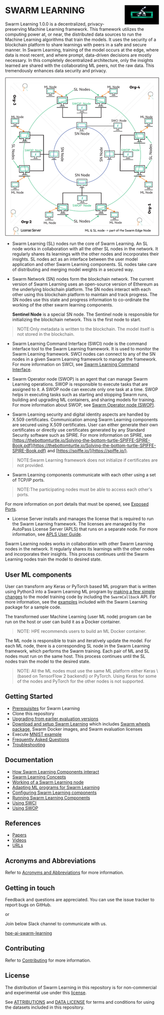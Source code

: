 # <d></d> <img style="float: right;" src="docs/images/GettyImages-1148109728_EAA-graphic-A_112_0_72_RGB.jpg?raw=true"/> SWARM LEARNING
Swarm Learning 1.0.0 is a decentralized, privacy-preserving Machine Learning framework. This framework utilizes the computing power at, or near, the distributed data sources to run the Machine Learning algorithms that train the models. It uses the security of a blockchain platform to share learnings with peers in a safe and secure manner. In Swarm Learning, training of the model occurs at the edge, where data is most recent, and where prompt, data-driven decisions are mostly necessary. In this completely decentralized architecture, only the insights learned are shared with the collaborating ML peers, not the raw data. This tremendously enhances data security and privacy.

![Swarm_components_architecture](./docs/User/GUID-E80D248E-E754-498E-99D6-67508092F779-high.png)

-   Swarm Learning \(SL\) nodes run the core of Swarm Learning. An SL node works in collaboration with all the other SL nodes in the network. It regularly shares its learnings with the other nodes and incorporates their insights. SL nodes act as an interface between the user model application and other Swarm Learning components. SL nodes take care of distributing and merging model weights in a secured way.

-   Swarm Network \(SN\) nodes form the blockchain network. The current version of Swarm Learning uses an open-source version of Ethereum as the underlying blockchain platform. The SN nodes interact with each other using this blockchain platform to maintain and track progress. The SN nodes use this state and progress information to co-ordinate the working of the other swarm learning components.

    **Sentinel Node** is a special SN node. The Sentinel node is responsible for initializing the blockchain network. This is the first node to start.

<blockquote>
    NOTE:Only metadata is written to the blockchain. The model itself is not stored in the blockchain.

</blockquote>

-   Swarm Learning Command Interface \(SWCI\) node is the command interface tool to the Swarm Learning framework. It is used to monitor the Swarm Learning framework. SWCI nodes can connect to any of the SN nodes in a given Swarm Learning framework to manage the framework. 
For more information on SWCI, see [Swarm Learning Command Interface](./docs/User/Swarm_Learning_Command_Interface.md).

-   Swarm Operator node \(SWOP\) is an agent that can manage Swarm Learning operations. SWOP is responsible to execute tasks that are assigned to it. A SWOP node can execute only one task at a time. SWOP helps in executing tasks such as starting and stopping Swarm runs, building and upgrading ML containers, and sharing models for training. For more information about SWOP, see [Swarm Operator node \(SWOP\)](./docs/User/Swarm_Operator_node_(SWOP).md).

-   Swarm Learning security and digital identity aspects are handled by X.509 certificates. Communication among Swarm Learning components are secured using X.509 certificates. User can either generate their own certificates or directly use certificates generated by any Standard Security software such as SPIRE. For more information on SPIRE, see [https://thebottomturtle.io/Solving-the-bottom-turtle-SPIFFE-SPIRE-Book.pdf](https://thebottomturtle.io/Solving-the-bottom-turtle-SPIFFE-SPIRE-Book.pdf) and [https://spiffe.io/](https://spiffe.io/).

<blockquote>
    NOTE:Swarm Learning framework does not initialize if certificates are not provided.
</blockquote>

-   Swarm Learning components communicate with each other using a set of TCP/IP ports.

<blockquote>
NOTE:The participating nodes must be able to access each other's ports.

</blockquote>

For more information on port details that must be opened, see [Exposed Ports](/docs/Install/Exposed_port_numbers.md).

-   License Server installs and manages the license that is required to run the Swarm Learning framework. The licenses are managed by the AutoPass License Server \(APLS\) that runs on a separate node. For more information, see [APLS User Guide](/docs/HPE%20AutoPass%20License%20Server%20User%20Guide.pdf).

Swarm Learning nodes works in collaboration with other Swarm Learning nodes in the network. It regularly shares its learnings with the other nodes and incorporates their insights. This process continues until the Swarm Learning nodes train the model to desired state.

## User ML components

User can transform any Keras or PyTorch based ML program that is written using Python3 into a Swarm Learning ML program by [making a few simple changes](./docs/User/How_to_Swarm_enable_an_ML_algorithm.md) to the model training code by including the `SwarmCallback` API. For more information, see the [examples](./docs/User/Examples.md) included with the Swarm Learning package for a sample code.

The transformed user Machine Learning \(user ML node\) program can be run on the host or user can build it as a Docker container.

<blockquote>
NOTE: HPE recommends users to build an ML Docker container.

</blockquote>

The ML node is responsible to train and iteratively update the model. For each ML node, there is a corresponding SL node in the Swarm Learning framework, which performs the Swarm training. Each pair of ML and SL nodes must run on the same host. This process continues until the SL nodes train the model to the desired state.

<blockquote>
NOTE: All the ML nodes must use the same ML platform either Keras \(based on TensorFlow 2 backend\) or PyTorch. Using Keras for some of the nodes and PyTorch for the other nodes is not supported.
</blockquote>

## Getting Started
  - [Prerequisites](/docs/Install/Prerequisites.md) for Swarm Learning
  - Clone this repository
  - [Upgrading from earlier evaluation versions](/docs/Install/Versioning_and_upgrade.md)
  - [Download and setup Swarm Learning](/docs/Install/HPE_Swarm_Learning_installation.md) which includes [Swarm wheels package](/docs/User/Swarm_client_interface-wheels_package.md), Swarm Docker images, and Swarm evaluation licenses 
  - Execute [MNIST example](/docs/User/MNIST.md) 
  - [Frequently Asked Questions](/docs/User/Frequently_asked_questions.md)
  - [Troubleshooting](/docs/User/Troubleshooting.md)

## Documentation

  - [How Swarm Learning Components interact](/docs/User/Swarm_Learning_component_interactions.md)
  - [Swarm Learning Concepts](/docs/User/Swarm_Learning_concepts.md)
  - [Working of a Swarm Learning node](/docs/User/Working_of_a_Swarm_Learning_node.md)
  - [Adapting ML programs for Swarm Learning](/docs/User/Adapting_an_ML_program_for_Swarm_Learning.md)
  - [Configuring Swarm Learning components](/docs/Install/Configuring_Swarm_Learning.md) 
  - [Running Swarm Learning Components](/docs/Install/Running_Swarm_Learning.md)
  - [Using SWCI](/docs/User/Swarm_Learning_Command_Interface.md)
  - [Using SWOP](/docs/User/Swarm_Operator_node_(SWOP).md)
  
## References

  - [Papers](docs/papers-and-articles.md)
  - [Videos](docs/videos.md)
  - [URLs](docs/URL.md)

## Acronyms and Abbreviations
  Refer to [Acronyms and Abbreviations](docs/acronyms.md) for more information.

## Getting in touch 
  Feedback and questions are appreciated. You can use the issue tracker to report bugs on GitHub.
  
  or
  
  Join below Slack channel to communicate with us. 
  
  [hpe-ai-swarm-learning](https://hpe-external.slack.com/archives/C02PWRJPWVD)


## Contributing
  Refer to [Contributing](CONTRIBUTING.md) for more information.

## License
  The distribution of Swarm Learning in this repository is for non-commercial and experimental use under this [license](LICENSE.md). 
  
  See [ATTRIBUTIONS](ATTRIBUTIONS.md) and [DATA LICENSE](DATA_LICENSE.md) for terms and conditions for using the datasets included in this repository.

